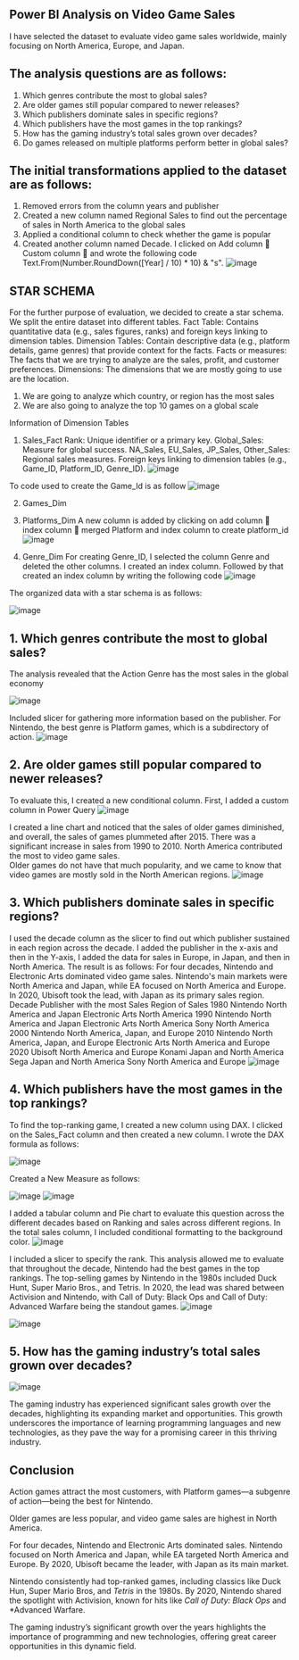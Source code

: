## Power BI Analysis on Video Game Sales
 

I have selected the dataset to evaluate video game sales worldwide, mainly focusing on North America, Europe, and Japan. 
## The analysis questions are as follows:
1.	Which genres contribute the most to global sales?
2.	Are older games still popular compared to newer releases?
3.	Which publishers dominate sales in specific regions?
4.	Which publishers have the most games in the top rankings?
5.	How has the gaming industry’s total sales grown over decades?
6.	Do games released on multiple platforms perform better in global sales?

## The initial transformations applied to the dataset are as follows:
1)	Removed errors from the column years and publisher
2)	Created a new column named Regional Sales to find out the percentage of sales in North America to the global sales
3)	Applied a conditional column to check whether the game is popular
4)	Created another column named Decade. I clicked on Add column  Custom column  and wrote the following code
Text.From(Number.RoundDown([Year] / 10) * 10) & "s".
![image](https://github.com/user-attachments/assets/3d93666e-88c6-44cc-ad83-9cb7fe514421)

## STAR SCHEMA
For the further purpose of evaluation, we decided to create a star schema. We split the entire dataset into different tables.
Fact Table: Contains quantitative data (e.g., sales figures, ranks) and foreign keys linking to dimension tables.
Dimension Tables: Contain descriptive data (e.g., platform details, game genres) that provide context for the facts.
Facts or measures: The facts that we are trying to analyze are the sales, profit, and customer preferences. 
Dimensions: The dimensions that we are mostly going to use are the location. 
1)	We are going to analyze which country, or region has the most sales 
2)	We are also going to analyze the top 10 games on a global scale 

Information of Dimension Tables
1)	Sales_Fact
Rank: Unique identifier or a primary key.
Global_Sales: Measure for global success.
NA_Sales, EU_Sales, JP_Sales, Other_Sales: Regional sales measures.
Foreign keys linking to dimension tables (e.g., Game_ID, Platform_ID, Genre_ID).
 ![image](https://github.com/user-attachments/assets/fca3f370-5982-4ef3-8441-94769634da25)

To code used to create the Game_Id is as follow
 ![image](https://github.com/user-attachments/assets/aedfa85e-86ba-4e13-b732-d2b1fe1c0f44)

2)	Games_Dim
3)	Platforms_Dim
A new column is added by clicking on add column  index column  merged Platform and index column to create platform_id
 ![image](https://github.com/user-attachments/assets/081deac6-2904-4336-9e50-f0e0c00e4a33)



4)	Genre_Dim
For creating Genre_ID, I selected the column Genre and deleted the other columns. I created an index column. Followed by that created an index column by writing the following code
 ![image](https://github.com/user-attachments/assets/da5bb749-21de-4c99-bef5-4ad0c0cf556b)

The organized data with a star schema is as follows:
 
![image](https://github.com/user-attachments/assets/50ee2765-1543-4078-b9aa-bd0c6a525dec)

## 1. Which genres contribute the most to global sales?
The analysis revealed that the Action Genre has the most sales in the global economy
 
![image](https://github.com/user-attachments/assets/9c108fde-e63f-45b1-9e54-093e01f8b26d)

Included slicer for gathering more information based on the publisher. For Nintendo, the best genre is Platform games, which is a subdirectory of action.
![image](https://github.com/user-attachments/assets/7dbf6547-d609-458e-b633-bc324c283fe4)

## 2. Are older games still popular compared to newer releases?
To evaluate this, I created a new conditional column. First, I added a custom column in Power Query 
![image](https://github.com/user-attachments/assets/37be7854-8583-4c70-9bbc-84657724c4af)

I created a line chart and noticed that the sales of older games diminished, and overall, the sales of games plummeted after 2015. There was a significant increase in sales from 1990 to 2010. North America contributed the most to video game sales.  
Older games do not have that much popularity, and we came to know that video games are mostly sold in the North American regions.
![image](https://github.com/user-attachments/assets/de806f89-44e1-4ad7-b4b7-2eb463ed84be)

## 3. Which publishers dominate sales in specific regions?
I used the decade column as the slicer to find out which publisher sustained in each region across the decade. I added the publisher in the x-axis and then in the Y-axis, I added the data for sales in Europe, in Japan, and then in North America.
The result is as follows:
For four decades, Nintendo and Electronic Arts dominated video game sales. Nintendo's main markets were North America and Japan, while EA focused on North America and Europe. In 2020, Ubisoft took the lead, with Japan as its primary sales region.
Decade	Publisher with the most Sales	Region of Sales
1980	Nintendo	North America and Japan
	Electronic Arts	North America
1990	Nintendo	North America and Japan
	Electronic Arts	North America
	Sony	North America
2000	Nintendo	North America, Japan, and Europe
2010	Nintendo	North America, Japan, and Europe
	Electronic Arts	North America and Europe
2020	Ubisoft	North America and Europe
	Konami	Japan and North America
	Sega	Japan and North America
	Sony	North America and Europe
 ![image](https://github.com/user-attachments/assets/77086fc5-41a6-4b16-856b-be7a0592b66e)

## 4. Which publishers have the most games in the top rankings?
To find the top-ranking game, I created a new column using DAX. I clicked on the Sales_Fact column and then created a new column. I wrote the DAX formula as follows:
 
 ![image](https://github.com/user-attachments/assets/b5576476-47a5-419a-b6a3-17e85c68340d)

Created a New Measure as follows:
 
 ![image](https://github.com/user-attachments/assets/ef620c69-8d4e-490f-97c5-32be9d48356f)
![image](https://github.com/user-attachments/assets/33d88bdf-37b1-4ea3-8933-6719f566a135)

I added a tabular column and Pie chart to evaluate this question across the different decades based on Ranking and sales across different regions. In the total sales column, I included conditional formatting to the background color.
 ![image](https://github.com/user-attachments/assets/dfa661b4-c0ac-44c5-82d9-8b4d4298630f)

I included a slicer to specify the rank. This analysis allowed me to evaluate that throughout the decade, Nintendo had the best games in the top rankings. The top-selling games by Nintendo in the 1980s included Duck Hunt, Super Mario Bros., and Tetris. In 2020, the lead was shared between Activision and Nintendo, with Call of Duty: Black Ops and Call of Duty: Advanced Warfare being the standout games.
 ![image](https://github.com/user-attachments/assets/f047c538-9900-40b2-b3bc-840586884887)

 ![image](https://github.com/user-attachments/assets/e5f7c4c8-e724-4fd1-b22d-4bc0f6f15eea)

## 5. How has the gaming industry’s total sales grown over decades?

 ![image](https://github.com/user-attachments/assets/bda59a2c-8d30-4a26-b03d-74c85922eb0f)


The gaming industry has experienced significant sales growth over the decades, highlighting its expanding market and opportunities. This growth underscores the importance of learning programming languages and new technologies, as they pave the way for a promising career in this thriving industry.


## Conclusion
Action games attract the most customers, with Platform games—a subgenre of action—being the best for Nintendo.  

 Older games are less popular, and video game sales are highest in North America.  
 
 For four decades, Nintendo and Electronic Arts dominated sales. Nintendo focused on North America and Japan, while EA targeted North America and Europe. By 2020, Ubisoft became the leader, with Japan as its main market.  
 
Nintendo consistently had top-ranked games, including classics like Duck Hun, Super Mario Bros, and *Tetris* in the 1980s. By 2020, Nintendo shared the spotlight with Activision, known for hits like *Call of Duty: Black Ops* and *Advanced Warfare.  

The gaming industry’s significant growth over the years highlights the importance of programming and new technologies, offering great career opportunities in this dynamic field.

